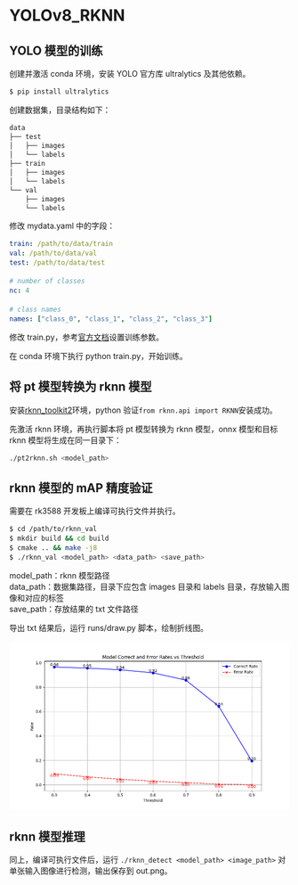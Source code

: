 # YOLOv8_RKNN

## YOLO 模型的训练

创建并激活 conda 环境，安装 YOLO 官方库 ultralytics 及其他依赖。

```sh
$ pip install ultralytics
```

创建数据集，目录结构如下：

```
data
├── test
│   ├── images
│   └── labels
├── train
│   ├── images
│   └── labels
└── val
    ├── images
    └── labels
```

修改 mydata.yaml 中的字段：

```yaml
train: /path/to/data/train
val: /path/to/data/val
test: /path/to/data/test

# number of classes
nc: 4

# class names
names: ["class_0", "class_1", "class_2", "class_3"]
```

修改 train.py，参考[官方文档](https://docs.ultralytics.com/modes/train/)设置训练参数。

在 conda 环境下执行 python train.py，开始训练。

## 将 pt 模型转换为 rknn 模型

安装[rknn_toolkit2](https://github.com/airockchip/rknn-toolkit2.git)环境，python 验证`from rknn.api import RKNN`安装成功。

先激活 rknn 环境，再执行脚本将 pt 模型转换为 rknn 模型，onnx 模型和目标 rknn 模型将生成在同一目录下：

```sh
./pt2rknn.sh <model_path>
```

## rknn 模型的 mAP 精度验证

需要在 rk3588 开发板上编译可执行文件并执行。

```sh
$ cd /path/to/rknn_val
$ mkdir build && cd build
$ cmake .. && make -j8
$ ./rknn_val <model_path> <data_path> <save_path>
```

model_path：rknn 模型路径  
data_path：数据集路径，目录下应包含 images 目录和 labels 目录，存放输入图像和对应的标签  
save_path：存放结果的 txt 文件路径

导出 txt 结果后，运行 runs/draw.py 脚本，绘制折线图。

<img src="rknn_val/runs/Figure_0926.png" width=1000>

## rknn 模型推理

同上，编译可执行文件后，运行 `./rknn_detect <model_path> <image_path>` 对单张输入图像进行检测，输出保存到 out.png。
